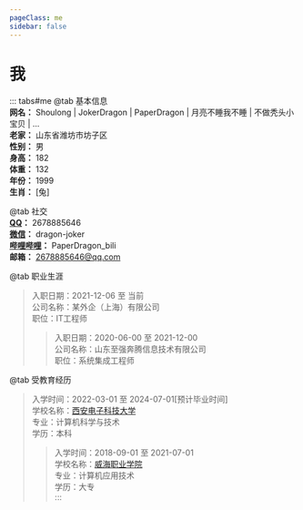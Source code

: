 ```yaml
---
pageClass: me
sidebar: false
---
```

# 我

::: tabs#me
@tab 基本信息  
**网名：** Shoulong | JokerDragon | PaperDragon | 月亮不睡我不睡 | 不做秃头小宝贝 |  ...  
**老家：** 山东省潍坊市坊子区  
**性别：** 男  
**身高：** 182  
**体重：** 132  
**年份：** 1999  
**生肖：** [兔]  


@tab 社交  
**[QQ](https://user.qzone.qq.com/)：** 2678885646  
**[微信](https://weixin.qq.com/)：** dragon-joker  
**[哔哩哔哩](https://www.bilibili.com/)：** PaperDragon_bili  
**邮箱：** 2678885646@qq.com  

@tab 职业生涯
>入职日期：2021-12-06 至 当前  
> 公司名称：某外企（上海）有限公司  
> 职位：IT工程师
>>入职日期：2020-06-00 至 2021-12-00  
>> 公司名称：山东至强奔腾信息技术有限公司  
>> 职位：系统集成工程师  

@tab 受教育经历  
> 入学时间：2022-03-01 至 2024-07-01[预计毕业时间]  
> 学校名称：[西安电子科技大学](https://www.xidian.edu.cn/)  
> 专业：计算机科学与技术  
> 学历：本科
>> 入学时间：2018-09-01 至 2021-07-01  
>> 学校名称：[威海职业学院](https://www.whvc.edu.cn/)  
>> 专业：计算机应用技术  
>> 学历：大专  
:::

